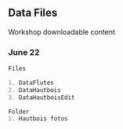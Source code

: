 ## Data Files

Workshop downloadable content

### June 22

```markdown
Files

1. DataFlutes
2. DataHautbois
3. DataHautboisEdit

Folder
1. Hautbois fotos
